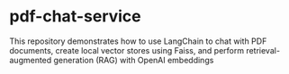 # pdf-chat-service
This repository demonstrates how to use LangChain to chat with PDF documents, create local vector stores using Faiss, and perform retrieval-augmented generation (RAG) with OpenAI embeddings
